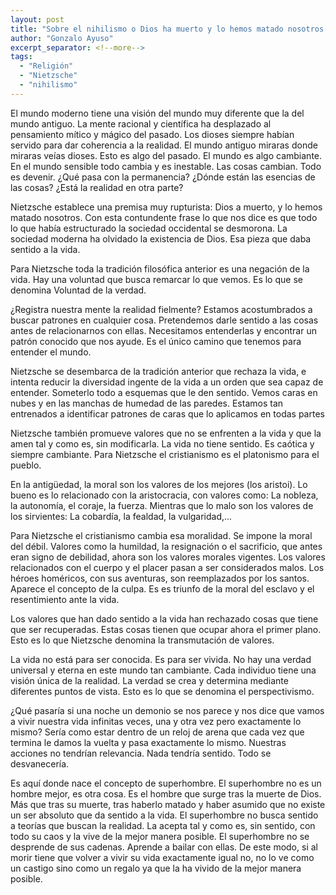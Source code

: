 ```yaml
---
layout: post
title: "Sobre el nihilismo o Dios ha muerto y lo hemos matado nosotros."
author: "Gonzalo Ayuso"
excerpt_separator: <!--more-->
tags: 
  - "Religión"
  - "Nietzsche"
  - "nihilismo"
---
```

El mundo moderno tiene una visión del mundo muy diferente que la del mundo antiguo. La mente racional y científica ha desplazado al pensamiento mítico y mágico del pasado. Los dioses siempre habían servido para dar coherencia a la realidad. El mundo antiguo miraras donde miraras veías dioses. Esto es algo del pasado. El mundo es algo cambiante. En el mundo sensible todo cambia y es inestable. Las cosas cambian. Todo es devenir. ¿Qué pasa con la permanencia? ¿Dónde están las esencias de las cosas? ¿Está la realidad en otra parte?
<!--more-->
Nietzsche establece una premisa muy rupturista: Dios a muerto, y lo hemos matado nosotros. Con esta contundente frase lo que nos dice es que todo lo que había estructurado la sociedad occidental se desmorona. La sociedad moderna ha olvidado la existencia de Dios. Esa pieza que daba sentido a la vida. 

Para Nietzsche toda la tradición filosófica anterior es una negación de la vida. Hay una voluntad que busca remarcar lo que vemos. Es lo que se denomina Voluntad de la verdad. 

¿Registra nuestra mente la realidad fielmente? Estamos acostumbrados a buscar patrones en cualquier cosa. Pretendemos darle sentido a las cosas antes de relacionarnos con ellas. Necesitamos entenderlas y encontrar un patrón conocido que nos ayude. Es el único camino que tenemos para entender el mundo.

Nietzsche se desembarca de la tradición anterior que rechaza la vida, e intenta reducir la diversidad ingente de la vida a un orden que sea capaz de entender. Someterlo todo a esquemas que le den sentido. Vemos caras en nubes y en las manchas de humedad de las paredes. Estamos tan entrenados a identificar patrones de caras que lo aplicamos en todas partes

Nietzsche también promueve valores que no se enfrenten a la vida y que la amen tal y como es, sin modificarla. La vida no tiene sentido. Es caótica y siempre cambiante. Para Nietzsche el cristianismo es el platonismo para el pueblo.

En la antigüedad, la moral son los valores de los mejores (los aristoi). Lo bueno es lo relacionado con la aristocracia, con valores como: La nobleza, la autonomía, el coraje, la fuerza. Mientras que lo malo son los valores de los sirvientes: La cobardía, la fealdad, la vulgaridad,...

Para Nietzsche el cristianismo cambia esa moralidad. Se impone la moral del débil. Valores como la humildad, la resignación o el sacrificio, que antes eran signo de debilidad, ahora son los valores morales vigentes. Los valores relacionados con el cuerpo y el placer pasan a ser considerados malos. Los héroes homéricos, con sus aventuras, son reemplazados por los santos. Aparece el concepto de la culpa. Es es triunfo de la moral del esclavo y el resentimiento ante la vida.

Los valores que han dado sentido a la vida han rechazado cosas que tiene que ser recuperadas. Estas cosas tienen que ocupar ahora el primer plano. Esto es lo que Nietzsche denomina la transmutación de valores.

La vida no está para ser conocida. Es para ser vivida. No hay una verdad universal y eterna en este mundo tan cambiante. Cada individuo tiene una visión única de la realidad. La verdad se crea y determina mediante diferentes puntos de vista. Esto es lo que se denomina el perspectivismo.

¿Qué pasaría si una noche un demonio se nos parece y nos dice que vamos a vivir nuestra vida infinitas veces, una y otra vez pero exactamente lo mismo? Sería como estar dentro de un reloj de arena que cada vez que termina le damos la vuelta y pasa exactamente lo mismo. Nuestras acciones no tendrían relevancia. Nada tendría sentido. Todo se desvanecería.

Es aquí donde nace el concepto de superhombre. El superhombre no es un hombre mejor, es otra cosa. Es el hombre que surge tras la muerte de Dios. Más que tras su muerte, tras haberlo matado y haber asumido que no existe un ser absoluto que da sentido a la vida. El superhombre no busca sentido a teorías que buscan la realidad. La acepta tal y como es, sin sentido, con todo su caos y la vive de la mejor manera posible. El superhombre no se desprende de sus cadenas. Aprende a bailar con ellas. De este modo, si al morir tiene que volver a vivir su vida exactamente igual no, no lo ve como un castigo sino como un regalo ya que la ha vivido de la mejor manera posible.